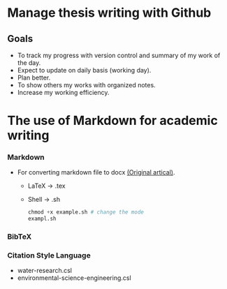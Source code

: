 # Manage thesis writing with Github
## Goals
* To track my progress with version control and summary of my work of the day.
* Expect to update on daily basis (working day).
* Plan better.
* To show others my works with organized notes.
* Increase my working efficiency.


# The use of Markdown for academic writing
### Markdown
* For converting markdown file to docx [(Original artical)](https://sspai.com/post/64842).
    * LaTeX &rarr; .tex
    * Shell &rarr; .sh  

        ```python
        chmod +x example.sh # change the mode
        exampl.sh
        ```
### BibTeX
### Citation Style Language
* water-research.csl
* environmental-science-engineering.csl